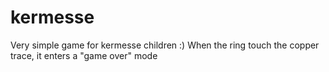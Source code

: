 # kermesse
Very simple game for kermesse children :) When the ring touch the copper trace, it enters a "game over" mode 
